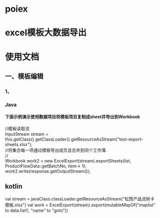 # poiex
# excel模板大数据导出

# 使用文档
## 一、模板编辑
### 1、


### Java
#### 下面示例演示使用数据项目将模板项目复制成sheet并导出到Workbook
//模板读取流
</br>
InputStream stream = this.getClass().getClassLoader().getResourceAsStream("test-export-sheets.xlsx");
</br>
//将集合每一项通过模板导出成页且合并到同个工作簿.
</br>
//
</br>
Workbook work2 = new ExcelExport(stream).exportSheets(list, ProductFlowData::getBatchNo, item-> 1);
</br>
work2.write(response.getOutputStream());

## kotlin
val stream = javaClass.classLoader.getResourceAsStream("松筒产品流转卡模板.xlsx")
val work = ExcelExport(stream).export(mutableMapOf("maplist" to data.list!!, "name" to "goto"))
